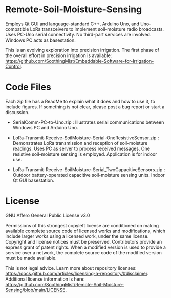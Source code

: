 
# Remote-Soil-Moisture-Sensing

Employs Qt GUI and language-standard C++, Arduino Uno, and Uno-compatible LoRa transceivers to implement soil-moisture radio broadcasts.  Uses PC-Uno serial connectivity. No third-part services are involved. Windows PC acts as basestation.

This is an evolving exploration into precision irrigation. The first phase of the overall effort in precision irrigation is available: https://github.com/SoothingMist/Embeddable-Software-for-Irrigation-Control.


# Code Files

Each zip file has a ReadMe to explain what it does and how to use it, to include figures. If something is not clear, please post a bug report or start a discussion.

* SerialComm-PC-to-Uno.zip : Illustrates serial communications between Windows PC and Arduino Uno.

* LoRa-Transmit-Receive-SoilMoisture-Serial-OneResistiveSensor.zip : Demonstrates LoRa transmission and reception of soil-moisture readings. Uses PC as server to process received messages. One resistive soil-moisture sensing is employed. Application is for indoor use.

* LoRa-Transmit-Receive-SoilMoisture-Serial_TwoCapacitiveSensors.zip : Outdoor battery-operated capacitive soil-moisture sensing units. Indoor Qt GUI basestation.


# License

GNU Affero General Public License v3.0

Permissions of this strongest copyleft license are conditioned on making available complete source code of licensed works and modifications, which include larger works using a licensed work, under the same license. Copyright and license notices must be preserved. Contributors provide an express grant of patent rights. When a modified version is used to provide a service over a network, the complete source code of the modified version must be made available.

This is not legal advice. Learn more about repository licenses: https://docs.github.com/articles/licensing-a-repository/#disclaimer.
Additional license information is here: https://github.com/SoothingMist/Remote-Soil-Moisture-Sensing/blob/main/LICENSE.

